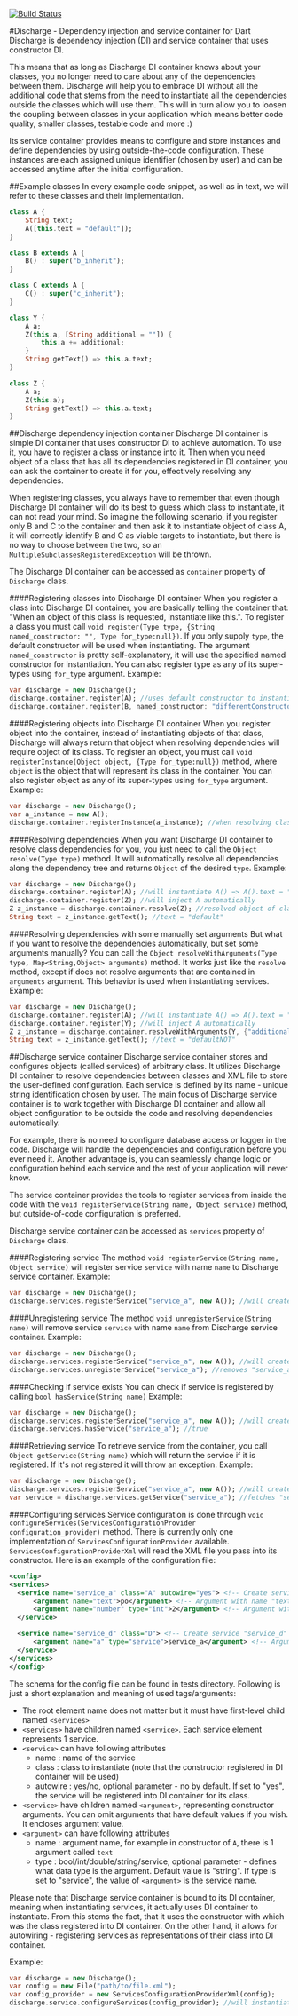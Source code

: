 [![Build Status](https://drone.io/github.com/DusanKasan/Discharge/status.png)](https://drone.io/github.com/DusanKasan/Discharge/latest)

#Discharge - Dependency injection and service container for Dart
Discharge is dependency injection (DI) and service container that uses constructor DI. 

This means that as long as Discharge DI container knows about your classes, you no longer need to care about any of the dependencies between them. Discharge will help you to embrace DI without all the additional code that stems from the need to instantiate all the dependencies outside the classes which will use them. This will in turn allow you to loosen the coupling between classes in your application which means better code quality, smaller classes, testable code and more :) 

Its service container provides means to configure and store instances and define dependencies by using outside-the-code configuration. These instances are each assigned unique identifier (chosen by user) and can be accessed anytime after the initial configuration.

##Example classes
In every example code snippet, as well as in text, we will refer to these classes and their implementation.
````dart
class A {
    String text;
    A([this.text = "default"]);
}

class B extends A {
    B() : super("b_inherit");
}

class C extends A {
    C() : super("c_inherit");
}

class Y {
    A a;
    Z(this.a, [String additional = ""]) {
        this.a += additional;
    }
    String getText() => this.a.text;
}

class Z {
    A a;
    Z(this.a);
    String getText() => this.a.text;
}
````

##Discharge dependency injection container
Discharge DI container is simple DI container that uses constructor DI to achieve automation. To use it, you have to register a class or instance into it. Then when you need object of a class that has all its dependencies registered in DI container, you can ask the container to create it for you, effectively resolving any dependencies.

When registering classes, you always have to remember that even though Discharge DI container will do its best to guess which class to instantiate, it can not read your mind. So imagine the following scenario, if you register only B and C to the container and then ask it to instantiate object of class A, it will correctly identify B and C as viable targets to instantiate, but there is no way to choose between the two, so an `MultipleSubclassesRegisteredException` will be thrown.

The Discharge DI container can be accessed as `container` property of `Discharge` class.

####Registering classes into Discharge DI container
When you register a class into Discharge DI container, you are basically telling the container that: "When an object of this class is requested, instantiate like this.". To register a class you must call `void register(Type type, {String named_constructor: "", Type for_type:null})`. If you only supply `type`, the default constructor will be used when instantiating. The argument `named_constructor` is pretty self-explanatory, it will use the specified named constructor for instantiation. You can also register type as any of its super-types using `for_type` argument. 
Example:
````dart
var discharge = new Discharge();
discharge.container.register(A); //uses default constructor to instantiate object of class A
discharge.container.register(B, named_constructor: "differentConstructor") //uses named constructor B.different constructor to instantiate object of class B
````

####Registering objects into Discharge DI container
When you register object into the container, instead of instantiating objects of that class, Discharge will always return that object when resolving dependencies will require object of its class. To register an object, you must call `void registerInstance(Object object, {Type for_type:null})` method, where `object` is the object that will represent its class in the container. You can also register object as any of its super-types using `for_type` argument. 
Example:
````dart
var discharge = new Discharge();
var a_instance = new A();
discharge.container.registerInstance(a_instance); //when resolving class A, a_instance will be returned
````

####Resolving dependencies
When you want Discharge DI container to resolve class dependencies for you, you just need to call the `Object resolve(Type type)` method. It will automatically resolve all dependencies along the dependency tree and returns `Object` of the desired `type`.
Example:
````dart
var discharge = new Discharge();
discharge.container.register(A); //will instantiate A() => A().text = "default"
discharge.container.register(Z); //will inject A automatically
Z z_instance = discharge.container.resolve(Z); //resolved object of class Z
String text = z_instance.getText(); //text = "default"
````

####Resolving dependencies with some manually set arguments
But what if you want to resolve the dependencies automatically, but set some arguments manually? You can call the `Object resolveWithArguments(Type type, Map<String,Object> arguments)` method. It works just like the `resolve` method, except if does not resolve arguments that are contained in `arguments` argument. This behavior is used when instantiating services.
Example:
````dart
var discharge = new Discharge();
discharge.container.register(A); //will instantiate A() => A().text = "default"
discharge.container.register(Y); //will inject A automatically
Z z_instance = discharge.container.resolveWithArguments(Y, {"additional": "NOT"});
String text = z_instance.getText(); //text = "defaultNOT"
````

##Discharge service container
Discharge service container stores and configures objects (called services) of arbitrary class. It utilizes Discharge DI container to resolve dependencies between classes and XML file to store the user-defined configuration. Each service is defined by its name - unique string identification chosen by user. The main focus of Discharge service container is to work together with Discharge DI container and allow all object configuration to be outside the code and resolving dependencies automatically.

For example, there is no need to configure database access or logger in the code. Discharge will handle the dependencies and configuration before you ever need it. Another advantage is, you can seamlessly change logic or configuration behind each service and the rest of your application will never know.

The service container provides the tools to register services from inside the code with the `void registerService(String name, Object service)` method, but outside-of-code configuration is preferred.

Discharge service container can be accessed as `services` property of `Discharge` class.

####Registering service
The method `void registerService(String name, Object service)` will register service `service` with name `name` to Discharge service container.
Example:
````dart
var discharge = new Discharge();
discharge.services.registerService("service_a", new A()); //will create new service named "service_a" by instantiating A
````

####Unregistering service
The method `void unregisterService(String name)` will remove service `service` with name `name` from Discharge service container.
Example:
````dart
var discharge = new Discharge();
discharge.services.registerService("service_a", new A()); //will create new service named "service_a" by instantiating A
discharge.services.unregisterService("service_a"); //removes "service_a" from service container
````

####Checking if service exists
You can check if service is registered by calling `bool hasService(String name)`
Example:
````dart
var discharge = new Discharge();
discharge.services.registerService("service_a", new A()); //will create new service named "service_a" by instantiating A
discharge.services.hasService("service_a"); //true
````

####Retrieving service
To retrieve service from the container, you call `Object getService(String name)` which will return the service if it is registered. If it's not registered it will throw an exception.
Example:
````dart
var discharge = new Discharge();
discharge.services.registerService("service_a", new A()); //will create new service named "service_a" by instantiating A
var service = discharge.services.getService("service_a"); //fetches "service_a" from service container
````

####Configuring services
Service configuration is done through `void configureServices(ServicesConfigurationProvider configuration_provider)` method. There is currently only one implementation of `ServicesConfigurationProvider` available. `ServicesConfigurationProviderXml` will read the XML file you pass into its constructor.
Here is an example of the configuration file:
````xml
<config>
<services>
  <service name="service_a" class="A" autowire="yes"> <!-- Create service "service_a" by instantiating object of class A, then autowires it to DI container. -->
      <argument name="text">po</argument> <!-- Argument with name "text" equals "po". Argument type is omitted so defaults to string. -->
      <argument name="number" type="int">2</argument> <!-- Argument with name "text" equals "po". Argument type is integer. -->
  </service>

  <service name="service_d" class="D"> <!-- Create service "service_d" by instantiating object of class D, do not autowire. -->
      <argument name="a" type="service">service_a</argument> <!-- Argument with name "a" references service "service_a" -->
  </service>
</services>
</config>
````

The schema for the config file can be found in tests directory. Following is just a short explanation and meaning of used tags/arguments:
- The root element name does not matter but it must have first-level child named `<services>`
- `<services>` have children named `<service>`. Each service element represents 1 service.
- `<service>` can have following attributes
    - name : name of the service
    - class : class to instantiate (note that the constructor registered in DI container will be used)
    - autowire : yes/no, optional parameter - no by default. If set to "yes", the service will be registered into DI container for its class.
- `<service>` have children named `<argument>`, representing constructor arguments. You can omit arguments that have default values if you wish. It encloses argument value.
- `<argument>` can have following attributes
    - name : argument name, for example in constructor of `A`, there is 1 argument called `text`
    - type : bool/int/double/string/service, optional parameter - defines what data type is the argument. Default value is "string". If type is set to "service", the value of `<argument>` is the service name.
    
Please note that Discharge service container is bound to its DI container, meaning when instantiating services, it actually uses DI container to instantiate. From this stems the fact, that it uses the constructor with which was the class registered into DI container. On the other hand, it allows for autowiring - registering services as representations of their class into DI container.

Example:
````dart
var discharge = new Discharge();
var config = new File("path/to/file.xml");
var config_provider = new ServicesConfigurationProviderXml(config);
discharge.service.configureServices(config_provider); //will instantiate services according to config file
````
